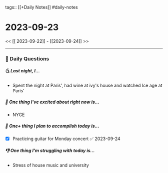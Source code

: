 tags:: [[+Daily Notes]] #daily-notes

# 2023-09-23

<< [[ 2023-09-22]] - [[2023-09-24]] >>

---
### 📅 Daily Questions
##### 🌜 Last night, I...
- Spent the night at Paris', had wine at ivy's house and watched Ice age at Paris'

##### 🙌 One thing I've excited about right now is...
- NYGE

##### 🚀 One+ thing I plan to accomplish today is...
- [x] Practicing guitar for Monday concert ✅ 2023-09-24

##### 👎 One thing I'm struggling with today is...
- Stress of house music and university